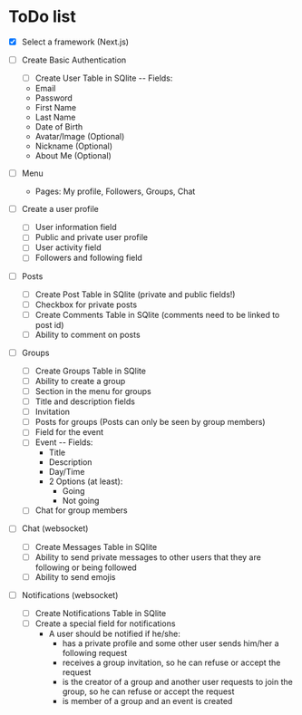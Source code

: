 # ToDo list

- [x] Select a framework (Next.js)

- [ ] Create Basic Authentication
    - [ ] Create User Table in SQlite
    -- Fields: 
    - Email
    - Password
    - First Name
    - Last Name
    - Date of Birth
    - Avatar/Image (Optional)
    - Nickname (Optional)
    - About Me (Optional)

- [ ] Menu
    - Pages: My profile, Followers, Groups, Chat

- [ ] Create a user profile
    - [ ] User information field
    - [ ] Public and private user profile
    - [ ] User activity field 
    - [ ] Followers and following field

- [ ] Posts
    - [ ] Create Post Table in SQlite (private and public fields!)
    - [ ] Checkbox for private posts 
    - [ ] Create Comments Table in SQlite (comments need to be linked to post id)
    - [ ] Ability to comment on posts

- [ ] Groups
    - [ ] Create Groups Table in SQlite
    - [ ] Ability to create a group
    - [ ] Section in the menu for groups
    - [ ] Title and description fields
    - [ ] Invitation
    - [ ] Posts for groups (Posts can only be seen by group members)
    - [ ] Field for the event
    - [ ] Event -- Fields:
        - Title
        - Description
        - Day/Time
        - 2 Options (at least):
            - Going
            - Not going
    - [ ] Chat for group members

- [ ] Chat (websocket)
    - [ ] Create Messages Table in SQlite
    - [ ] Ability to send private messages to other users that they are following or being followed
    - [ ] Ability to send emojis

- [ ] Notifications (websocket)
    - [ ] Create Notifications Table in SQlite
    - [ ] Create a special field for notifications
        - A user should be notified if he/she:
            - has a private profile and some other user sends him/her a following request
            - receives a group invitation, so he can refuse or accept the request
            - is the creator of a group and another user requests to join the group, so he can refuse or accept the request
            - is member of a group and an event is created